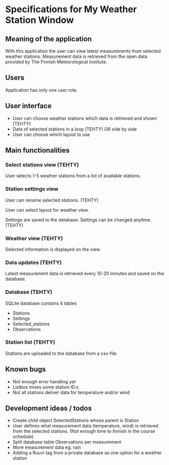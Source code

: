 # Specifications for My Weather Station Window

## Meaning of the application

With this application the user can view latest measurements from selected weather stations. Measurement data is retrieved from the open data provided by The Finnish Meteorological Institute.

## Users

Application has only one user role.

## User interface

- User can choose weather stations which data is retrieved and shown (TEHTY)
- Data of selected stations in a loop (TEHTY) OR side by side
- User can choose which layout to use

## Main functionalities

### Select stations view (TEHTY)

User selects 1-5 weather stations from a list of available stations. 

### Station settings view

User can rename selected stations. (TEHTY)

User can select layout for weather view. 

Settings are saved to the database. Settings can be changed anytime. (TEHTY)

### Weather view (TEHTY)

Selected information is displayed on the view.

### Data updates (TEHTY)

Latest measurement data is retrieved every 10-20 minutes and saved on the database.

### Database (TEHTY)

SQLite database contains 4 tables 
- Stations
- Settings
- Selected_stations
- Observations

### Station list (TEHTY)
Stations are uploaded to the database from a csv-file. 

## Known bugs
- Not enough error handling yet
- Listbox mixes some station ID:s
- Not all stations deliver data for temperature and/or wind

## Development ideas / todos
- Create child object SelectedStations whose parent is Station
- User defines what measurement data (temperature, wind) is retrieved from the selected stations. (Not enough time to finnish in the course schedule)
- Split database table Observations per measurement
- More measurement data eg. rain
- Adding a Ruuvi tag from a private database as one option for a weather station
